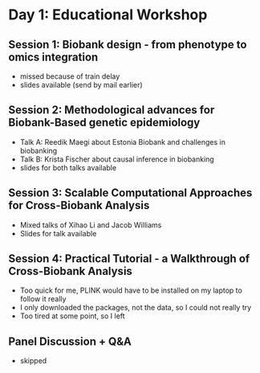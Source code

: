 # Day 1: Educational Workshop 

## Session 1: Biobank design - from phenotype to omics integration 

- missed because of train delay
- slides available (send by mail earlier)

## Session 2: Methodological advances for Biobank-Based genetic epidemiology 

- Talk A: Reedik Maegi about Estonia Biobank and challenges in biobanking
- Talk B: Krista Fischer about causal inference in biobanking
- slides for both talks available 

## Session 3: Scalable Computational Approaches for Cross-Biobank Analysis

- Mixed talks of Xihao Li and Jacob Williams
- Slides for talk available

## Session 4: Practical Tutorial - a Walkthrough of Cross-Biobank Analysis

- Too quick for me, PLINK would have to be installed on my laptop to follow it really
- I only downloaded the packages, not the data, so I could not really try
- Too tired at some point, so I left

## Panel Discussion + Q&A

- skipped
